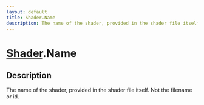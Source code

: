 ```yaml
---
layout: default
title: Shader.Name
description: The name of the shader, provided in the shader file itself. Not the filename or id.
---
```

# [Shader]({{site.url}}/Pages/Reference/Shader.html).Name

## Description
The name of the shader, provided in the shader file itself. Not the filename or id.

